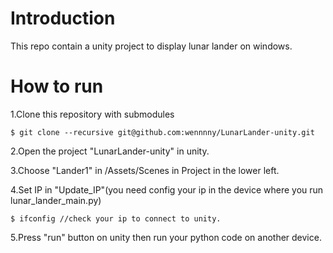 ﻿# Introduction
This repo contain a unity project to display lunar lander on windows.

# How to run

1.Clone this repository with submodules

    $ git clone --recursive git@github.com:wennnny/LunarLander-unity.git

2.Open the project "LunarLander-unity" in unity.

3.Choose "Lander1" in /Assets/Scenes in Project in the lower left.

4.Set IP in "Update_IP"(you need config your ip in the device where you run lunar_lander_main.py)

    $ ifconfig //check your ip to connect to unity.

5.Press "run" button on unity then run your python code on another device.
